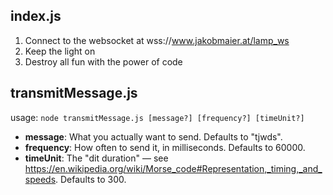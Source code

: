 ## index.js

1. Connect to the websocket at wss://www.jakobmaier.at/lamp_ws
2. Keep the light on
3. Destroy all fun with the power of code

## transmitMessage.js

usage: `node transmitMessage.js [message?] [frequency?] [timeUnit?]`

* **message**: What you actually want to send.  Defaults to "tjwds".
* **frequency**: How often to send it, in milliseconds.  Defaults to 60000.
* **timeUnit**: The "dit duration" — see https://en.wikipedia.org/wiki/Morse_code#Representation,_timing,_and_speeds.  Defaults to 300.
